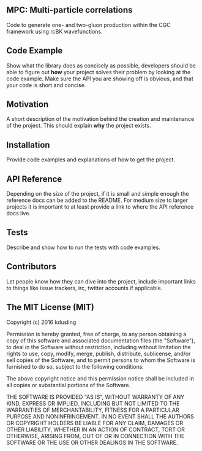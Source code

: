 ## MPC: Multi-particle correlations

Code to generate one- and two-gluon production within the CGC framework using
rcBK wavefunctions.  

## Code Example

Show what the library does as concisely as possible, developers should be able
to figure out **how** your project solves their problem by looking at the code
example. Make sure the API you are showing off is obvious, and that your code
is short and concise.

## Motivation

A short description of the motivation behind the creation and maintenance of
the project. This should explain **why** the project exists.

## Installation

Provide code examples and explanations of how to get the project.

## API Reference

Depending on the size of the project, if it is small and simple enough the
reference docs can be added to the README. For medium size to larger projects
it is important to at least provide a link to where the API reference docs
live.

## Tests

Describe and show how to run the tests with code examples.

## Contributors

Let people know how they can dive into the project, include important links to
things like issue trackers, irc, twitter accounts if applicable.

## The MIT License (MIT)

Copyright (c) 2016 kdusling

Permission is hereby granted, free of charge, to any person obtaining a copy
of this software and associated documentation files (the "Software"), to deal
in the Software without restriction, including without limitation the rights
to use, copy, modify, merge, publish, distribute, sublicense, and/or sell
copies of the Software, and to permit persons to whom the Software is
furnished to do so, subject to the following conditions:

The above copyright notice and this permission notice shall be included in all
copies or substantial portions of the Software.

THE SOFTWARE IS PROVIDED "AS IS", WITHOUT WARRANTY OF ANY KIND, EXPRESS OR
IMPLIED, INCLUDING BUT NOT LIMITED TO THE WARRANTIES OF MERCHANTABILITY,
FITNESS FOR A PARTICULAR PURPOSE AND NONINFRINGEMENT. IN NO EVENT SHALL THE
AUTHORS OR COPYRIGHT HOLDERS BE LIABLE FOR ANY CLAIM, DAMAGES OR OTHER
LIABILITY, WHETHER IN AN ACTION OF CONTRACT, TORT OR OTHERWISE, ARISING FROM,
OUT OF OR IN CONNECTION WITH THE SOFTWARE OR THE USE OR OTHER DEALINGS IN THE
SOFTWARE.
